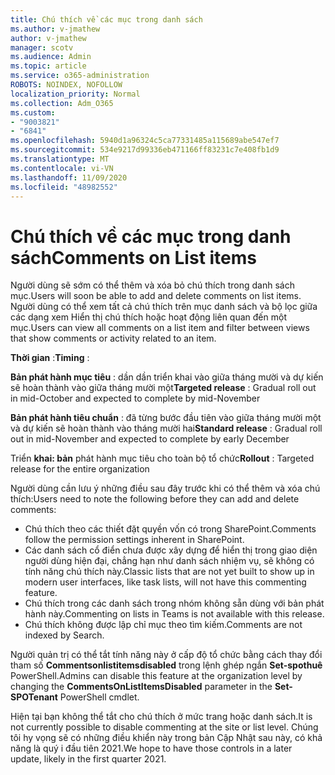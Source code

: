 ```yaml
---
title: Chú thích về các mục trong danh sách
ms.author: v-jmathew
author: v-jmathew
manager: scotv
ms.audience: Admin
ms.topic: article
ms.service: o365-administration
ROBOTS: NOINDEX, NOFOLLOW
localization_priority: Normal
ms.collection: Adm_O365
ms.custom:
- "9003821"
- "6841"
ms.openlocfilehash: 5940d1a96324c5ca77331485a115689abe547ef7
ms.sourcegitcommit: 534e9217d99336eb471166ff83231c7e408fb1d9
ms.translationtype: MT
ms.contentlocale: vi-VN
ms.lasthandoff: 11/09/2020
ms.locfileid: "48982552"
---
```

# <a name="comments-on-list-items"></a><span data-ttu-id="1e08d-102">Chú thích về các mục trong danh sách</span><span class="sxs-lookup"><span data-stu-id="1e08d-102">Comments on List items</span></span>

<span data-ttu-id="1e08d-103">Người dùng sẽ sớm có thể thêm và xóa bỏ chú thích trong danh sách mục.</span><span class="sxs-lookup"><span data-stu-id="1e08d-103">Users will soon be able to add and delete comments on list items.</span></span> <span data-ttu-id="1e08d-104">Người dùng có thể xem tất cả chú thích trên mục danh sách và bộ lọc giữa các dạng xem Hiển thị chú thích hoặc hoạt động liên quan đến một mục.</span><span class="sxs-lookup"><span data-stu-id="1e08d-104">Users can view all comments on a list item and filter between views that show comments or activity related to an item.</span></span>

<span data-ttu-id="1e08d-105">**Thời gian** :</span><span class="sxs-lookup"><span data-stu-id="1e08d-105">**Timing** :</span></span>

<span data-ttu-id="1e08d-106">**Bản phát hành mục tiêu** : dần dần triển khai vào giữa tháng mười và dự kiến sẽ hoàn thành vào giữa tháng mười một</span><span class="sxs-lookup"><span data-stu-id="1e08d-106">**Targeted release** : Gradual roll out in mid-October and expected to complete by mid-November</span></span>

<span data-ttu-id="1e08d-107">**Bản phát hành tiêu chuẩn** : đã từng bước đầu tiên vào giữa tháng mười một và dự kiến sẽ hoàn thành vào tháng mười hai</span><span class="sxs-lookup"><span data-stu-id="1e08d-107">**Standard release** : Gradual roll out in mid-November and expected to complete by early December</span></span>

<span data-ttu-id="1e08d-108">Triển **khai: bản** phát hành mục tiêu cho toàn bộ tổ chức</span><span class="sxs-lookup"><span data-stu-id="1e08d-108">**Rollout** : Targeted release for the entire organization</span></span>

<span data-ttu-id="1e08d-109">Người dùng cần lưu ý những điều sau đây trước khi có thể thêm và xóa chú thích:</span><span class="sxs-lookup"><span data-stu-id="1e08d-109">Users need to note the following before they can add and delete comments:</span></span>

- <span data-ttu-id="1e08d-110">Chú thích theo các thiết đặt quyền vốn có trong SharePoint.</span><span class="sxs-lookup"><span data-stu-id="1e08d-110">Comments follow the permission settings inherent in SharePoint.</span></span>
- <span data-ttu-id="1e08d-111">Các danh sách cổ điển chưa được xây dựng để hiển thị trong giao diện người dùng hiện đại, chẳng hạn như danh sách nhiệm vụ, sẽ không có tính năng chú thích này.</span><span class="sxs-lookup"><span data-stu-id="1e08d-111">Classic lists that are not yet built to show up in modern user interfaces, like task lists, will not have this commenting feature.</span></span>
- <span data-ttu-id="1e08d-112">Chú thích trong các danh sách trong nhóm không sẵn dùng với bản phát hành này.</span><span class="sxs-lookup"><span data-stu-id="1e08d-112">Commenting on lists in Teams is not available with this release.</span></span>
- <span data-ttu-id="1e08d-113">Chú thích không được lập chỉ mục theo tìm kiếm.</span><span class="sxs-lookup"><span data-stu-id="1e08d-113">Comments are not indexed by Search.</span></span>

<span data-ttu-id="1e08d-114">Người quản trị có thể tắt tính năng này ở cấp độ tổ chức bằng cách thay đổi tham số **Commentsonlistitemsdisabled** trong lệnh ghép ngắn **Set-spothuê** PowerShell.</span><span class="sxs-lookup"><span data-stu-id="1e08d-114">Admins can disable this feature at the organization level by changing the **CommentsOnListItemsDisabled** parameter in the **Set-SPOTenant** PowerShell cmdlet.</span></span>

<span data-ttu-id="1e08d-115">Hiện tại bạn không thể tắt cho chú thích ở mức trang hoặc danh sách.</span><span class="sxs-lookup"><span data-stu-id="1e08d-115">It is not currently possible to disable commenting at the site or list level.</span></span> <span data-ttu-id="1e08d-116">Chúng tôi hy vọng sẽ có những điều khiển này trong bản Cập Nhật sau này, có khả năng là quý i đầu tiên 2021.</span><span class="sxs-lookup"><span data-stu-id="1e08d-116">We hope to have those controls in a later update, likely in the first quarter 2021.</span></span>
